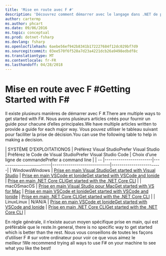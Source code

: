 ```yaml
---
title: 'Mise en route avec F #'
description: 'Découvrez comment démarrer avec le langage dans .NET de programmation F #.'
author: cartermp
ms.author: phcart
ms.date: 09/06/2016
ms.topic: conceptual
ms.prod: dotnet-fsharp
ms.devlang: fsharp
ms.openlocfilehash: 6aebe56ef942b8341b172227684f12dc029bf7d9
ms.sourcegitcommit: 03ee570f6f528a7d23a4221dcb26a9498edbdf8c
ms.translationtype: MT
ms.contentlocale: fr-FR
ms.lasthandoff: 04/28/2018
---
```

# <a name="getting-started-with-f"></a><span data-ttu-id="c4818-103">Mise en route avec F #</span><span class="sxs-lookup"><span data-stu-id="c4818-103">Getting Started with F#</span></span> #

<span data-ttu-id="c4818-104">Il existe plusieurs manières de démarrer avec F #.</span><span class="sxs-lookup"><span data-stu-id="c4818-104">There are multiple ways to get started with F#.</span></span>  <span data-ttu-id="c4818-105">Nous avons plusieurs articles créés pour fournir un guide pour chacune d’elles principales.</span><span class="sxs-lookup"><span data-stu-id="c4818-105">We have multiple articles written to provide a guide for each major way.</span></span>  <span data-ttu-id="c4818-106">Vous pouvez utiliser le tableau suivant pour faciliter la prise de décision.</span><span class="sxs-lookup"><span data-stu-id="c4818-106">You can use the following table to help in making a decision.</span></span>

| <span data-ttu-id="c4818-107">SYSTÈME D’EXPLOITATION</span><span class="sxs-lookup"><span data-stu-id="c4818-107">OS</span></span> | <span data-ttu-id="c4818-108">Préférez Visual Studio</span><span class="sxs-lookup"><span data-stu-id="c4818-108">Prefer Visual Studio</span></span> | <span data-ttu-id="c4818-109">Préférez le Code de Visual Studio</span><span class="sxs-lookup"><span data-stu-id="c4818-109">Prefer Visual Studio Code</span></span> | <span data-ttu-id="c4818-110">Choix d’une ligne de commande</span><span class="sxs-lookup"><span data-stu-id="c4818-110">Prefer a command line</span></span> |
| -- |------------------------|--------------------------|-----------------------------|-------------------------|
| <span data-ttu-id="c4818-111">Windows</span><span class="sxs-lookup"><span data-stu-id="c4818-111">Windows</span></span> | [<span data-ttu-id="c4818-112">Prise en main Visual Studio</span><span class="sxs-lookup"><span data-stu-id="c4818-112">Get started with Visual Studio</span></span>](get-started-visual-studio.md) | [<span data-ttu-id="c4818-113">Prise en main VSCode et Ionide</span><span class="sxs-lookup"><span data-stu-id="c4818-113">Get started with VSCode and Ionide</span></span>](get-started-vscode.md) | [<span data-ttu-id="c4818-114">Prise en main .NET Core CLI</span><span class="sxs-lookup"><span data-stu-id="c4818-114">Get started with the .NET Core CLI</span></span>](get-started-command-line.md) |
| <span data-ttu-id="c4818-115">macOS</span><span class="sxs-lookup"><span data-stu-id="c4818-115">macOS</span></span> | [<span data-ttu-id="c4818-116">Prise en main Visual Studio pour Mac</span><span class="sxs-lookup"><span data-stu-id="c4818-116">Get started with VS for Mac</span></span>](get-started-with-visual-studio-for-mac.md) | [<span data-ttu-id="c4818-117">Prise en main VSCode et Ionide</span><span class="sxs-lookup"><span data-stu-id="c4818-117">Get started with VSCode and Ionide</span></span>](get-started-vscode.md) | [<span data-ttu-id="c4818-118">Prise en main .NET Core CLI</span><span class="sxs-lookup"><span data-stu-id="c4818-118">Get started with the .NET Core CLI</span></span>](get-started-command-line.md) |
| <span data-ttu-id="c4818-119">Linux</span><span class="sxs-lookup"><span data-stu-id="c4818-119">Linux</span></span> | <span data-ttu-id="c4818-120">N/A</span><span class="sxs-lookup"><span data-stu-id="c4818-120">N/A</span></span> | [<span data-ttu-id="c4818-121">Prise en main VSCode et Ionide</span><span class="sxs-lookup"><span data-stu-id="c4818-121">Get started with VSCode and Ionide</span></span>](get-started-vscode.md) | [<span data-ttu-id="c4818-122">Prise en main .NET Core CLI</span><span class="sxs-lookup"><span data-stu-id="c4818-122">Get started with the .NET Core CLI</span></span>](get-started-command-line.md) |

<span data-ttu-id="c4818-123">En règle générale, il n’existe aucun moyen spécifique prise en main, qui est préférable que le reste.</span><span class="sxs-lookup"><span data-stu-id="c4818-123">In general, there is no specific way to get started which is better than the rest.</span></span>  <span data-ttu-id="c4818-124">Nous vous conseillons de toutes les façons d’utiliser F # sur votre ordinateur pour voir ce que vous aimez le meilleur !</span><span class="sxs-lookup"><span data-stu-id="c4818-124">We recommend trying all ways to use F# on your machine to see what you like the best!</span></span>
